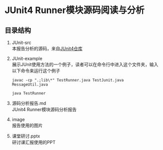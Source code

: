 # JUnit4 Runner模块源码阅读与分析


## 目录结构
1. JUnit-src  
    本报告分析的源码，来自[JUnit4仓库](https://github.com/junit-team/junit4/tree/main/src/main/java/org/junit)
2. JUnit-example  
    展示JUnit使用方法的一个例子，读者可以在命令行中进入这个文件夹，输入以下命令来运行这个例子
    
    `javac -cp ".;lib\*" TestRunner.java TestJunit.java  MessageUtil.java`

    `java TestRunner`
3. 源码分析报告.md  
   JUnit4 Runner模块源码分析报告
4. image  
    报告使用的图片
5. 课堂研讨.pptx  
    研讨课汇报使用的PPT
